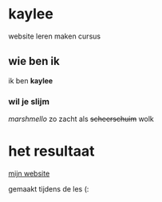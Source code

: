 # kaylee
website leren maken cursus

## wie ben ik
ik ben  **kaylee**

### wil je slijm 
*_marshmello_*
zo zacht als ~~scheerschuim~~ wolk

# het resultaat
[mijn website](https://kayleermc.github.io/kaylee/)

gemaakt tijdens de les (:
